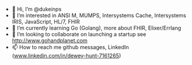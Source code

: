 - 👋 Hi, I’m @dukeinps
- 👀 I’m interested in ANSI M, MUMPS, Intersystems Cache, Intersystems IRIS, JavaScript, HL/7, FHIR
- 🌱 I’m currently learning Go (Golang), more about FHIR, Elixer/Errlang
- 💞️ I’m looking to collaborate on launching a startup see http://www.gohandplanet.com 
- 📫 How to reach me github messages, LinkedIn (www.linkedin.com/in/dewey-hunt-7161265) 

<!---
dukeinps/dukeinps is a ✨ special ✨ repository because its `README.md` (this file) appears on your GitHub profile.
You can click the Preview link to take a look at your changes.
--->
